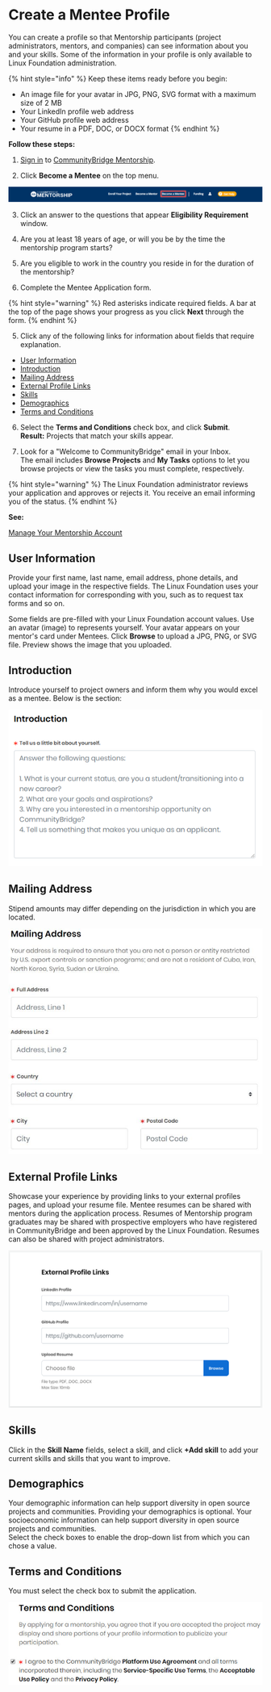 # Create a Mentee Profile

You can create a profile so that Mentorship participants \(project administrators, mentors, and companies\) can see information about you and your skills. Some of the information in your profile is only available to Linux Foundation administration.

{% hint style="info" %}
Keep these items ready before you begin:

* An image file for your avatar in JPG, PNG, SVG format with a maximum size of 2 MB
* Your LinkedIn profile web address
* Your GitHub profile web address
* Your resume in a PDF, DOC, or DOCX format
{% endhint %}

**Follow these steps:**

1. [Sign in](../../../sso/sign-in/) to [CommunityBridge Mentorship](https://people.communitybridge.org/).

2. Click **Become a Mentee** on the top menu.

![](../../../.gitbook/assets/become-a-mentee.png)

3. Click an answer to the questions that appear **Eligibility Requirement** window.

1. Are you at least 18 years of age, or will you be by the time the mentorship program starts?
2. Are you eligible to work in the country you reside in for the duration of the mentorship?

4. Complete the Mentee Application form.

{% hint style="warning" %}
Red asterisks indicate required fields. A bar at the top of the page shows your progress as you click **Next** through the form.
{% endhint %}

5. Click any of the following links for information about fields that require explanation.

* [User Information](create-a-mentee-profile.md#CreateaMenteeProfile-MenteeProfile)
* [Introduction](create-a-mentee-profile.md#CreateaMenteeProfile-Introduction)
* [Mailing Address](create-a-mentee-profile.md#CreateaMenteeProfile-MailingAddress)
* [External Profile Links](create-a-mentee-profile.md#CreateaMenteeProfile-ExternalProfileLinks)
* [Skills](create-a-mentee-profile.md#CreateaMenteeProfile-Skills)
* [Demographics](create-a-mentee-profile.md#CreateaMenteeProfile-Demographics)
* [Terms and Conditions](create-a-mentee-profile.md#CreateaMenteeProfile-TermsandConditions)

6. Select the **Terms and Conditions** check box, and click **Submit**.  
    **Result:** Projects that match your skills appear.

7. Look for a "Welcome to CommunityBridge" email in your Inbox.  
The email includes **Browse Projects** and **My Tasks** options to let you browse projects or view the tasks you must complete, respectively.

{% hint style="warning" %}
The Linux Foundation administrator reviews your application and approves or rejects it. You receive an email informing you of the status.
{% endhint %}

**See:** 

[Manage Your Mentorship Account](manage-your-mentorship-account.md)

## User Information <a id="CreateaMenteeProfile-MenteeProfile"></a>

Provide your first name, last name, email address, phone details, and upload your image in the respective fields. The Linux Foundation uses your contact information for corresponding with you, such as to request tax forms and so on.

Some fields are pre-filled with your Linux Foundation account values. Use an avatar \(image\) to represents yourself. Your avatar appears on your mentor's card under Mentees. Click **Browse** to upload a JPG, PNG, or SVG file. Preview shows the image that you uploaded.

## Introduction <a id="CreateaMenteeProfile-Introduction"></a>

Introduce yourself to project owners and inform them why you would excel as a mentee. Below is the section:

![Introduction](../../../.gitbook/assets/mentee-introduction.png)

## Mailing Address <a id="CreateaMenteeProfile-MailingAddress"></a>

Stipend amounts may differ depending on the jurisdiction in which you are located.

![Mentee Mailing Address](../../../.gitbook/assets/7418798.jpg)

## External Profile Links <a id="CreateaMenteeProfile-ExternalProfileLinks"></a>

Showcase your experience by providing links to your external profiles pages, and upload your resume file. Mentee resumes can be shared with mentors during the application process. Resumes of Mentorship program graduates may be shared with prospective employers who have registered in CommunityBridge and been approved by the Linux Foundation. Resumes can also be shared with project administrators.

![External Profile Links](../../../.gitbook/assets/7418797.png)

## Skills <a id="CreateaMenteeProfile-Skills"></a>

Click in the **Skill Name** fields, select a skill, and click **+Add skill** to add your current skills and skills that you want to improve.

## Demographics <a id="CreateaMenteeProfile-Demographics"></a>

Your demographic information can help support diversity in open source projects and communities. Providing your demographics is optional. Your socioeconomic information can help support diversity in open source projects and communities.  
Select the check boxes to enable the drop-down list from which you can chose a value.

## Terms and Conditions <a id="CreateaMenteeProfile-TermsandConditions"></a>

You must select the check box to submit the application.

![](../../../.gitbook/assets/7418794.jpg)

